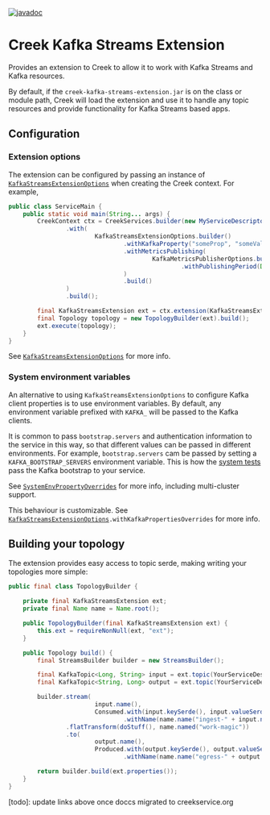 [![javadoc](https://javadoc.io/badge2/org.creekservice/creek-kafka-streams-extension/javadoc.svg)](https://javadoc.io/doc/org.creekservice/creek-kafka-streams-extension)
# Creek Kafka Streams Extension

Provides an extension to Creek to allow it to work with Kafka Streams and Kafka resources.

By default, if the `creek-kafka-streams-extension.jar` is on the class or module path, Creek will load the
extension and use it to handle any topic resources and provide functionality for Kafka Streams based apps.

## Configuration

### Extension options

The extension can be configured by passing an instance of [`KafkaStreamsExtensionOptions`][1] when creating
the Creek context. For example,

```java
public class ServiceMain {
    public static void main(String... args) {
        CreekContext ctx = CreekServices.builder(new MyServiceDescriptor())
                .with(
                        KafkaStreamsExtensionOptions.builder()
                                .withKafkaProperty("someProp", "someValue")
                                .withMetricsPublishing(
                                        KafkaMetricsPublisherOptions.builder()
                                                .withPublishingPeriod(Duration.ofMinutes(5))
                                )
                                .build()
                )
                .build();

        final KafkaStreamsExtension ext = ctx.extension(KafkaStreamsExtension.class);
        final Topology topology = new TopologyBuilder(ext).build();
        ext.execute(topology);
    }
}
```

See [`KafkaStreamsExtensionOptions`][1] for more info.

### System environment variables

An alternative to using `KafkaStreamsExtensionOptions` to configure Kafka client properties is to use environment 
variables. By default, any environment variable prefixed with `KAFKA_` will be passed to the Kafka clients.

It is common to pass `bootstrap.servers` and authentication information to the service in this way, so that different
values can be passed in different environments. For example, `bootstrap.servers` cam be passed by setting a
`KAFKA_BOOTSTRAP_SERVERS` environment variable. This is how the [system tests][systemTest] pass the Kafka bootstrap
to your service.

See [`SystemEnvPropertyOverrides`][2] for more info, including multi-cluster support.

This behaviour is customizable. See [`KafkaStreamsExtensionOptions`][1]`.withKafkaPropertiesOverrides` for more info.

## Building your topology

The extension provides easy access to topic serde, making writing your topologies more simple:

```java
public final class TopologyBuilder {

    private final KafkaStreamsExtension ext;
    private final Name name = Name.root();

    public TopologyBuilder(final KafkaStreamsExtension ext) {
        this.ext = requireNonNull(ext, "ext");
    }

    public Topology build() {
        final StreamsBuilder builder = new StreamsBuilder();

        final KafkaTopic<Long, String> input = ext.topic(YourServiceDescriptor.InputTopic);
        final KafkaTopic<String, Long> output = ext.topic(YourServiceDescriptor.OutputTopic);

        builder.stream(
                        input.name(),
                        Consumed.with(input.keySerde(), input.valueSerde())
                                .withName(name.name("ingest-" + input.name())))
                .flatTransform(doStuff(), name.named("work-magic"))
                .to(
                        output.name(),
                        Produced.with(output.keySerde(), output.valueSerde())
                                .withName(name.name("egress-" + output.name())));

        return builder.build(ext.properties());
    }
}
```

[1]: src/main/java/org/creekservice/api/kafka/streams/extension/KafkaStreamsExtensionOptions.java
[2]: ../client-extension/src/main/java/org/creekservice/api/kafka/extension/config/SystemEnvPropertyOverrides.java
[systemTest]: https://github.com/creek-service/creek-system-test
[todo]: update links above once doccs migrated to creekservice.org